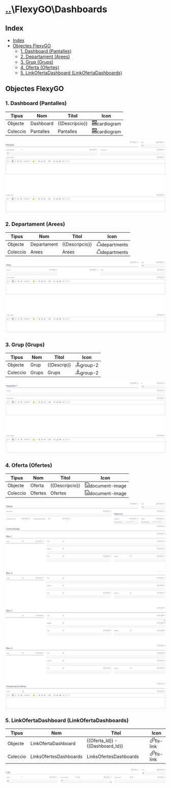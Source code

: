 # [..](..\..)\FlexyGO\Dashboards

## Index

- [Index](#index)
- [Objectes FlexyGO](#objectes-flexygo)
  - [1. Dashboard (Pantalles)](#1-dashboard-pantalles)
  - [2. Departament (Arees)](#2-departament-arees)
  - [3. Grup (Grups)](#3-grup-grups)
  - [4. Oferta (Ofertes)](#4-oferta-ofertes)
  - [5. LinkOfertaDashboard (LinkOfertaDashboards)](#5-linkofertadashboard-linkofertadashboards)

## Objectes FlexyGO

### 1. Dashboard (Pantalles)

|Tipus|Nom|Titol|Icon|
|---|---|---|---|
|Objecte|Dashboard|{{Descripcio}}|![icon-cardiogram]cardiogram|
|Coleccio|Pantalles|Pantalles|![icon-cardiogram]cardiogram|

![PropertiesDashboards]

### 2. Departament (Arees)

|Tipus|Nom|Titol|Icon|
|---|---|---|---|
|Objecte|Departament|{{Descripcio}}|![icon-departments]departments|
|Coleccio|Arees|Arees|![icon-departments]departments|

![PropertiesArea]

### 3. Grup (Grups)

|Tipus|Nom|Titol|Icon|
|---|---|---|---|
|Objecte|Grup|{{Descrip}}|![icon-group-2]group-2|
|Coleccio|Grups|Grups|![icon-group-2]group-2|

![PropertiesGrups]

### 4. Oferta (Ofertes)

|Tipus|Nom|Titol|Icon|
|---|---|---|---|
|Objecte|Oferta|{{Descripcio}}|![icon-document-image]document-image|
|Coleccio|Ofertes|Ofertes|![icon-document-image]document-image|

![PropertiesOferta1]
![PropertiesOferta2]
![PropertiesOferta3]

### 5. LinkOfertaDashboard (LinkOfertaDashboards)

|Tipus|Nom|Titol|Icon|
|---|---|---|---|
|Objecte|LinkOfertaDashboard|{{Oferta_Id}} - {{Dashboard_Id}}|![flx-link]flx-link|
|Coleccio|LinksOfertesDashboards|LinksOfertesDashboards|![flx-link]flx-link|

![PropertiesLink]

[icon-cardiogram]: Images/icon-cardiogram-16_x_16.jpg
[icon-departments]: Images/departments-16_x_16.jpg
[icon-group-2]: Images/group-2-16_x_16.jpg
[icon-document-image]: Images/document-image-16_x_16.jpg
[flx-link]: Images/flx-link-16_x_16.jpg

[PropertiesDashboards]: Images/Properties_Dashboard.png
[PropertiesArea]:Images/PropertiesArea.png
[PropertiesGrups]:Images/PropertiesGrup.png
[PropertiesLink]:Images/PropertiesLink.png
[PropertiesOferta1]:Images/PropertiesOferta1.png
[PropertiesOferta2]:Images/PropertiesOferta2.png
[PropertiesOferta3]:Images/PropertiesOferta3.png
